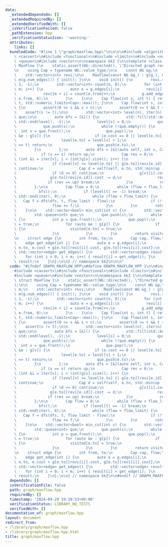 ```yaml
---
data:
  _extendedDependsOn: []
  _extendedRequiredBy: []
  _extendedVerifiedWith: []
  _isVerificationFailed: false
  _pathExtension: hpp
  _verificationStatusIcon: ':warning:'
  attributes:
    links: []
  bundledCode: "#line 1 \"graph/maxflow.hpp\"\n\n\n\n#include <algorithm>\n#include\
    \ <cassert>\n#include <functional>\n#include <limits>\n#include <numeric>\n#include\
    \ <queue>\n#include <vector>\n\nnamespace kk2 {\n\ntemplate <class WG> struct\
    \ MaxFlow {\n    static_assert(WG::directed(), \"Directed graph required.\");\n\
    \n    using Cap = typename WG::value_type;\n\n    const WG &g;\n    int n, m;\n\
    \    std::vector<int> revi;\n\n    MaxFlow(const WG &g_) : g(g_), n(g.num_vertices()),\
    \ m(g.num_edges()) { init(); }\n\n    void init() {\n        revi.resize(m <<\
    \ 1, -1);\n        std::vector<int> count(n, 0);\n        for (int i = 0; i <\
    \ m; i++) {\n            auto e = g.edges[i];\n            revi[i] = (int)g[e.to].size();\n\
    \            revi[m + i] = count[e.from]++;\n            g.add_edge_naive(e.to,\
    \ e.from, 0);\n        }\n    }\n\n    Cap flow(int s, int t) { return flow(s,\
    \ t, std::numeric_limits<Cap>::max()); }\n\n    Cap flow(int s, int t, Cap flow_limit)\
    \ {\n        assert(0 <= s && s < n);\n        assert(0 <= t && t < n);\n    \
    \    assert(s != t);\n\n        std::vector<int> level(n), iter(n);\n        std::queue<int>\
    \ que;\n\n        auto bfs = [&]() {\n            std::fill(std::begin(level),\
    \ std::end(level), -1);\n            level[s] = 0;\n            que = std::queue<int>();\n\
    \            que.push(s);\n            while (!que.empty()) {\n              \
    \  int v = que.front();\n                que.pop();\n                for (auto\
    \ &e : g[v]) {\n                    if (e.cost == 0 || level[e.to] >= 0) continue;\n\
    \                    level[e.to] = level[v] + 1;\n                    if (e.to\
    \ == t) return;\n                    que.push(e.to);\n                }\n    \
    \        }\n        };\n        auto dfs = [&](auto self, int v, Cap up) {\n \
    \           if (v == s) return up;\n            Cap res = 0;\n            for\
    \ (int &i = iter[v]; i < (int)g[v].size(); i++) {\n                auto &e = g[v][i];\n\
    \                if (level[v] <= level[e.to] || g[e.to][revi[e.id]].cost == 0)\
    \ continue;\n                Cap d = self(self, e.to, std::min(up - res, g[e.to][revi[e.id]].cost));\n\
    \                if (d <= 0) continue;\n                g[v][i].cost += d;\n \
    \               g[e.to][revi[e.id]].cost -= d;\n                res += d;\n  \
    \              if (res == up) break;\n            }\n            return res;\n\
    \        };\n\n        Cap flow = 0;\n        while (flow < flow_limit) {\n  \
    \          bfs();\n            if (level[t] == -1) break;\n            std::fill(std::begin(iter),\
    \ std::end(iter), 0);\n            while (flow < flow_limit) {\n             \
    \   Cap f = dfs(dfs, t, flow_limit - flow);\n                if (!f) break;\n\
    \                flow += f;\n            }\n        }\n        return flow;\n\
    \    }\n\n    std::vector<bool> min_cut(int s) {\n        std::vector<bool> visited(n);\n\
    \        std::queue<int> que;\n        que.push(s);\n        while (!que.empty())\
    \ {\n            int p = que.front();\n            que.pop();\n            visited[p]\
    \ = true;\n            for (auto &e : g[p]) {\n                if (e.cost && !visited[e.to])\
    \ {\n                    visited[e.to] = true;\n                    que.push(e.to);\n\
    \                }\n            }\n        }\n        return visited;\n    }\n\
    \n    struct edge {\n        int from, to;\n        Cap cap, flow;\n    };\n\n\
    \    edge get_edge(int i) {\n        auto e = g.edges[i];\n        return edge{e.from,\
    \ e.to, e.cost + g[e.to][revi[i]].cost, g[e.to][revi[i]].cost};\n    }\n\n   \
    \ std::vector<edge> get_edges() {\n        std::vector<edge> result(m);\n    \
    \    for (int i = 0; i < m; i++) { result[i] = get_edge(i); }\n        return\
    \ result;\n    }\n};\n\n} // namespace kk2\n\n\n"
  code: "#ifndef GRAPH_MAXFLOW_HPP\n#define GRAPH_MAXFLOW_HPP 1\n\n#include <algorithm>\n\
    #include <cassert>\n#include <functional>\n#include <limits>\n#include <numeric>\n\
    #include <queue>\n#include <vector>\n\nnamespace kk2 {\n\ntemplate <class WG>\
    \ struct MaxFlow {\n    static_assert(WG::directed(), \"Directed graph required.\"\
    );\n\n    using Cap = typename WG::value_type;\n\n    const WG &g;\n    int n,\
    \ m;\n    std::vector<int> revi;\n\n    MaxFlow(const WG &g_) : g(g_), n(g.num_vertices()),\
    \ m(g.num_edges()) { init(); }\n\n    void init() {\n        revi.resize(m <<\
    \ 1, -1);\n        std::vector<int> count(n, 0);\n        for (int i = 0; i <\
    \ m; i++) {\n            auto e = g.edges[i];\n            revi[i] = (int)g[e.to].size();\n\
    \            revi[m + i] = count[e.from]++;\n            g.add_edge_naive(e.to,\
    \ e.from, 0);\n        }\n    }\n\n    Cap flow(int s, int t) { return flow(s,\
    \ t, std::numeric_limits<Cap>::max()); }\n\n    Cap flow(int s, int t, Cap flow_limit)\
    \ {\n        assert(0 <= s && s < n);\n        assert(0 <= t && t < n);\n    \
    \    assert(s != t);\n\n        std::vector<int> level(n), iter(n);\n        std::queue<int>\
    \ que;\n\n        auto bfs = [&]() {\n            std::fill(std::begin(level),\
    \ std::end(level), -1);\n            level[s] = 0;\n            que = std::queue<int>();\n\
    \            que.push(s);\n            while (!que.empty()) {\n              \
    \  int v = que.front();\n                que.pop();\n                for (auto\
    \ &e : g[v]) {\n                    if (e.cost == 0 || level[e.to] >= 0) continue;\n\
    \                    level[e.to] = level[v] + 1;\n                    if (e.to\
    \ == t) return;\n                    que.push(e.to);\n                }\n    \
    \        }\n        };\n        auto dfs = [&](auto self, int v, Cap up) {\n \
    \           if (v == s) return up;\n            Cap res = 0;\n            for\
    \ (int &i = iter[v]; i < (int)g[v].size(); i++) {\n                auto &e = g[v][i];\n\
    \                if (level[v] <= level[e.to] || g[e.to][revi[e.id]].cost == 0)\
    \ continue;\n                Cap d = self(self, e.to, std::min(up - res, g[e.to][revi[e.id]].cost));\n\
    \                if (d <= 0) continue;\n                g[v][i].cost += d;\n \
    \               g[e.to][revi[e.id]].cost -= d;\n                res += d;\n  \
    \              if (res == up) break;\n            }\n            return res;\n\
    \        };\n\n        Cap flow = 0;\n        while (flow < flow_limit) {\n  \
    \          bfs();\n            if (level[t] == -1) break;\n            std::fill(std::begin(iter),\
    \ std::end(iter), 0);\n            while (flow < flow_limit) {\n             \
    \   Cap f = dfs(dfs, t, flow_limit - flow);\n                if (!f) break;\n\
    \                flow += f;\n            }\n        }\n        return flow;\n\
    \    }\n\n    std::vector<bool> min_cut(int s) {\n        std::vector<bool> visited(n);\n\
    \        std::queue<int> que;\n        que.push(s);\n        while (!que.empty())\
    \ {\n            int p = que.front();\n            que.pop();\n            visited[p]\
    \ = true;\n            for (auto &e : g[p]) {\n                if (e.cost && !visited[e.to])\
    \ {\n                    visited[e.to] = true;\n                    que.push(e.to);\n\
    \                }\n            }\n        }\n        return visited;\n    }\n\
    \n    struct edge {\n        int from, to;\n        Cap cap, flow;\n    };\n\n\
    \    edge get_edge(int i) {\n        auto e = g.edges[i];\n        return edge{e.from,\
    \ e.to, e.cost + g[e.to][revi[i]].cost, g[e.to][revi[i]].cost};\n    }\n\n   \
    \ std::vector<edge> get_edges() {\n        std::vector<edge> result(m);\n    \
    \    for (int i = 0; i < m; i++) { result[i] = get_edge(i); }\n        return\
    \ result;\n    }\n};\n\n} // namespace kk2\n\n#endif // GRAPH_MAXFLOW_HPP\n"
  dependsOn: []
  isVerificationFile: false
  path: graph/maxflow.hpp
  requiredBy: []
  timestamp: '2024-09-29 19:28:53+09:00'
  verificationStatus: LIBRARY_NO_TESTS
  verifiedWith: []
documentation_of: graph/maxflow.hpp
layout: document
redirect_from:
- /library/graph/maxflow.hpp
- /library/graph/maxflow.hpp.html
title: graph/maxflow.hpp
---
```

